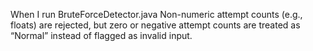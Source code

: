 When I run BruteForceDetector.java Non-numeric attempt counts (e.g., floats) are rejected, but zero or negative attempt counts are treated as “Normal” instead of flagged as invalid input.
